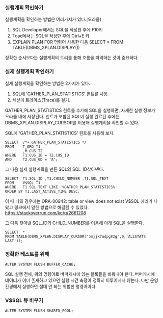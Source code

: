 ### 실행계획 확인하기
실행계획을 확인하는 방법은 여러가지가 있다.(오라클)
1. SQL Developer에서는 SQL을 작성한 후에 F10키
2. Toad에서는 SQL을 작성한 후에 Ctrl+E 키
3. EXPLAIN PLAN FOR 명령어 사용한 다음 SELECT * FROM TABLE(DBMS_XPLAN.DISPLAY())


정확한 순서보다는 실행계획의 트리를 통해 흐름을 파악하는 것이 중요하다.


### 실제 실행계획 확인하기
실제 실행계획을 확인하는 방법은 2가지가 있다.
1. SQL에 'GATHER_PLAN_STATISTICS' 힌트를 사용.
2. 세션에 트레이스(Trace)를 걸기.

GATHER_PLAN_STATISTICS 힌트를 추가해 SQL을 실행하면, 자세한 실행 정보가 오라클 내에 저장된다. 힌트가 포함된 SQL이 실행 완료된 후에는 DBMS_XPLAN.DISPLAY_CURSOR를 이용해 실행계획을 확인할 수 있다.

SQL에 'GATHER_PLAN_STATISTICS' 힌트를 사용해 보자.
```
SELECT  /*+ GATHER_PLAN_STATISTICS */
FROM    T_ORD T1
        ,M_CUS T2
WHERE   T1.CUS_ID = T2.CUS_ID
AND     T2.CUS_GD = 'A';
```

그 다음 실제 실행계획을 만든 SQL의 SQL_ID찾아낸다.
```
SELECT  T1.SQL_ID ,T1.CHILD_NUMBER ,T1.SQL_TEXT 
FROM    V$SQL T1
WHERE   T1.SQL_TEXT LIKE '%GATHER_PLAN_STATISTICS%'
ORDER BY T1.LAST_ACTIVE_TIME DESC;
```
이 때 나의 경우에는 ORA-00942: table or view does not exist V$SQL 에러가 나왔고 링크에서 말한 방법으로 해결할 수 있었다. https://stackoverrun.com/ko/q/2661208


그 다음 찾아낸 SQL_ID와 CHILD_NUMBER를 이용해 아래 SQL을 실행한다.
```
SELECT  *
FROM TABLE(DBMS_XPLAN.DISPLAY_CURSOR('bmjjk7adpg82g',0,'ALLSTATS LAST'));
```

### 정확한 테스트를 위해
```
ALTER SYSTEM FLUSH BUFFER_CACHE;
```
SQL 실행 전에, 위의 명령어로 버퍼캐시에 있는 블록들을 비워내야 한다. 버퍼캐시에 데이터가 이미 존재하고 있으면 실행 시간 측정이 정확히 이루어지지 않는다. 다만 운영 환경에서 실행하면 절대 안 되는 위험한 명령어이다.

 ### V$SQL 뷰 비우기
 ```
ALTER SYSTEM FLUSH SHARED_POOL;
```